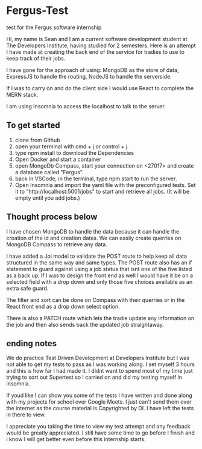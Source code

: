 # Fergus-Test
test for the Fergus software internship


Hi, my name is Sean and I am a current software development student at The Developers Institute, having studied for 2 semesters. Here is an attempt I have made at creating the back end of the service for tradies to use to keep track of their jobs.

I have gone for the approach of using:
MongoDB as the store of data,
ExpressJS to handle the routing,
NodeJS to handle the serverside.

If I was to carry on and do the client side I would use React to complete the MERN stack.

I am using Insomnia to access the localhost to talk to the server.
## To get started

1. clone from Github
2. open your terminal with cmd + j or control + j
3. type npm install to download the Dependencies
4. Open Docker and start a container
5. open MongoDb Compass, start your connection on <27017> and create a database called "Fergus". 
6. back in VSCode, in the terminal, type npm start to run the server.
7. Open Insomnia and import the yaml file with the preconfigured tests. Set it to "http://localhost:5001/jobs" to start and retrieve all jobs. (It will be empty until you add jobs.)



## Thought process below

I have chosen MongoDB to handle the data because it can handle the creation of the id and creation dates. We can easily create querries on MongoDB Compass to retrieve any data. 

I have added a Joi model to validate the POST route to help keep all data structured in the same way and same types. The POST route also has an if statement to guard against using a job status that isnt one of the five listed as a back up. If I was to design the front end as well I would have it be on a selected field with a drop down and only those five choices available as an extra safe guard.


The filter and sort can be done on Compass with their querries or in the React front end as a drop down select option. 

There is also a PATCH route which lets the tradie update any information on the job and then also sends back the updated job straightaway.


## ending notes

We do practice Test Driven Development at Developers Institute but I was not able to get my tests to pass as I was working along. I set myself 3 hours and this is how far I had made it. I didnt want to spend most of my time just trying to sort out Supertest so I carried on and did my testing myself in insomnia.

If youd like I can show you some of the tests I have written and done along with my projects for school over Google Meets. I just can't send them over the internet as the course material is Copyrighted by DI.
I have left the tests in there to view.

I appreciate you taking the time to view my test attempt and any feedback would be greatly appreciated. I still have some time to go before I finish and i know I will get better even before this internship starts.


